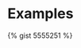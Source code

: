 Examples
========

{% gist 5555251 %}

<script src="https://gist-it.appspot.com/https://github.com/chille/eel/docs/examples/test1.c"></script>